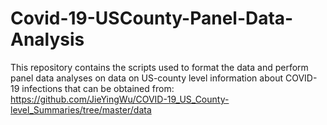 # Covid-19-USCounty-Panel-Data-Analysis
This repository contains the scripts used to format the data and perform panel data analyses on data on US-county level information about COVID-19 infections that can be obtained from: https://github.com/JieYingWu/COVID-19_US_County-level_Summaries/tree/master/data 
